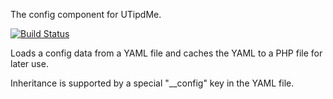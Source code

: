 The config component for UTipdMe.

[![Build Status](https://travis-ci.org/UTipdMe/Config.svg?branch=master)](https://travis-ci.org/UTipdMe/Config)

Loads a config data from a YAML file and caches the YAML to a PHP file for later use.

Inheritance is supported by a special "__config" key in the YAML file.

